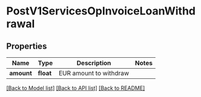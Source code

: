 # PostV1ServicesOpInvoiceLoanWithdrawal

## Properties
Name | Type | Description | Notes
------------ | ------------- | ------------- | -------------
**amount** | **float** | EUR amount to withdraw | 

[[Back to Model list]](../README.md#documentation-for-models) [[Back to API list]](../README.md#documentation-for-api-endpoints) [[Back to README]](../README.md)


